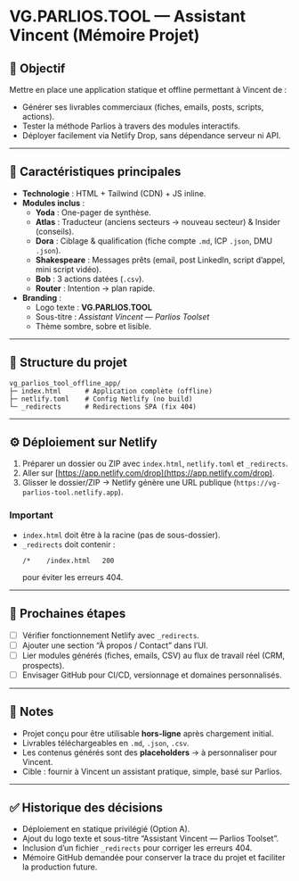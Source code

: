 # VG.PARLIOS.TOOL — Assistant Vincent (Mémoire Projet)

## 🎯 Objectif
Mettre en place une application statique et offline permettant à Vincent de :
- Générer ses livrables commerciaux (fiches, emails, posts, scripts, actions).
- Tester la méthode Parlios à travers des modules interactifs.
- Déployer facilement via Netlify Drop, sans dépendance serveur ni API.

---

## 🧩 Caractéristiques principales
- **Technologie** : HTML + Tailwind (CDN) + JS inline.
- **Modules inclus** :
  - **Yoda** : One-pager de synthèse.
  - **Atlas** : Traducteur (anciens secteurs → nouveau secteur) & Insider (conseils).
  - **Dora** : Ciblage & qualification (fiche compte `.md`, ICP `.json`, DMU `.json`).
  - **Shakespeare** : Messages prêts (email, post LinkedIn, script d’appel, mini script vidéo).
  - **Bob** : 3 actions datées (`.csv`).
  - **Router** : Intention → plan rapide.
- **Branding** :
  - Logo texte : **VG.PARLIOS.TOOL**
  - Sous-titre : *Assistant Vincent — Parlios Toolset*
  - Thème sombre, sobre et lisible.

---

## 📂 Structure du projet
```
vg_parlios_tool_offline_app/
├─ index.html      # Application complète (offline)
├─ netlify.toml    # Config Netlify (no build)
└─ _redirects      # Redirections SPA (fix 404)
```

---

## ⚙️ Déploiement sur Netlify
1. Préparer un dossier ou ZIP avec `index.html`, `netlify.toml` et `_redirects`.
2. Aller sur [https://app.netlify.com/drop](https://app.netlify.com/drop).
3. Glisser le dossier/ZIP → Netlify génère une URL publique (`https://vg-parlios-tool.netlify.app`).

### Important
- `index.html` doit être à la racine (pas de sous-dossier).  
- `_redirects` doit contenir :
  ```
  /*    /index.html   200
  ```
  pour éviter les erreurs 404.

---

## 🔮 Prochaines étapes
- [ ] Vérifier fonctionnement Netlify avec `_redirects`.
- [ ] Ajouter une section “À propos / Contact” dans l’UI.
- [ ] Lier modules générés (fiches, emails, CSV) au flux de travail réel (CRM, prospects).
- [ ] Envisager GitHub pour CI/CD, versionnage et domaines personnalisés.

---

## 📌 Notes
- Projet conçu pour être utilisable **hors-ligne** après chargement initial.
- Livrables téléchargeables en `.md`, `.json`, `.csv`.
- Les contenus générés sont des **placeholders** → à personnaliser pour Vincent.
- Cible : fournir à Vincent un assistant pratique, simple, basé sur Parlios.

---

## ✅ Historique des décisions
- Déploiement en statique privilégié (Option A).  
- Ajout du logo texte et sous-titre “Assistant Vincent — Parlios Toolset”.  
- Inclusion d’un fichier `_redirects` pour corriger les erreurs 404.  
- Mémoire GitHub demandée pour conserver la trace du projet et faciliter la production future.
